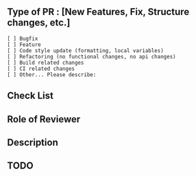 ## Type of PR : [New Features, Fix, Structure changes, etc.]

```
[ ] Bugfix
[ ] Feature
[ ] Code style update (formatting, local variables)
[ ] Refactoring (no functional changes, no api changes)
[ ] Build related changes
[ ] CI related changes
[ ] Other... Please describe:
```

## Check List

## Role of Reviewer

## Description

## TODO